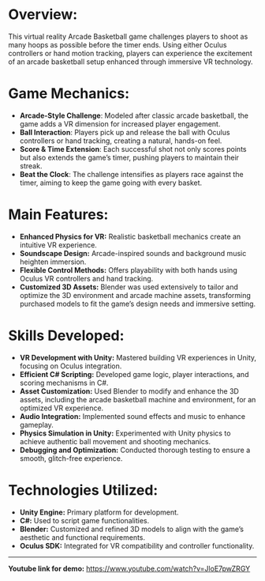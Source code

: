 # **Overview:**

This virtual reality Arcade Basketball game challenges players to shoot as many hoops as possible before the timer ends. Using either Oculus controllers or hand motion tracking, players can experience the excitement of an arcade basketball setup enhanced through immersive VR technology.


# **Game Mechanics:**

 * **Arcade-Style Challenge**: Modeled after classic arcade basketball, the game adds a VR dimension for increased player engagement.
 * **Ball Interaction**: Players pick up and release the ball with Oculus controllers or hand tracking, creating a natural, hands-on feel.
 * **Score & Time Extension**: Each successful shot not only scores points but also extends the game’s timer, pushing players to maintain their streak.
 * **Beat the Clock**: The challenge intensifies as players race against the timer, aiming to keep the game going with every basket.



# **Main Features:**

  * **Enhanced Physics for VR:** Realistic basketball mechanics create an intuitive VR experience.
  * **Soundscape Design:** Arcade-inspired sounds and background music heighten immersion.
  * **Flexible Control Methods:** Offers playability with both hands using Oculus VR controllers and hand tracking.
  * **Customized 3D Assets:** Blender was used extensively to tailor and optimize the 3D environment and arcade machine assets, transforming purchased models to fit the game’s design needs and immersive setting.

# **Skills Developed:**

* **VR Development with Unity:** Mastered building VR experiences in Unity, focusing on Oculus integration.
* **Efficient C# Scripting:** Developed game logic, player interactions, and scoring mechanisms in C#.
* **Asset Customization:** Used Blender to modify and enhance the 3D assets, including the arcade basketball machine and environment, for an optimized VR experience.
* **Audio Integration:** Implemented sound effects and music to enhance gameplay.
* **Physics Simulation in Unity:** Experimented with Unity physics to achieve authentic ball movement and shooting mechanics.
* **Debugging and Optimization:** Conducted thorough testing to ensure a smooth, glitch-free experience.

# **Technologies Utilized:**

* **Unity Engine:** Primary platform for development.
* **C#:** Used to script game functionalities.
* **Blender:** Customized and refined 3D models to align with the game’s aesthetic and functional requirements.
* **Oculus SDK:** Integrated for VR compatibility and controller functionality.

---
**Youtube link for demo:** https://www.youtube.com/watch?v=JloE7pwZRGY

